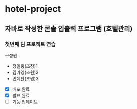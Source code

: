 # hotel-project
## 자바로 작성한 콘솔 입출력 프로그램 (호텔관리)
### 첫번째 팀 프로젝트 연습
구성원
+ 정일웅(조장)1
+ 김가영(조원)2
+ 민예찬(조원)3

- [x] 배포 완료
- [x] 발표 완료
- [ ] 기능 업데이트

